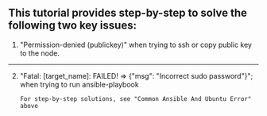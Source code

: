 This tutorial provides step-by-step to solve the following two key issues:
---
1) "Permission-denied (publickey)" when trying to ssh or copy public key to the node.
---
2) "Fatal: [target_name]: FAILED! => {"msg": "Incorrect sudo password"}"; when trying to run ansible-playbook
       

       For step-by-step solutions, see "Common Ansible And Ubuntu Error" above

